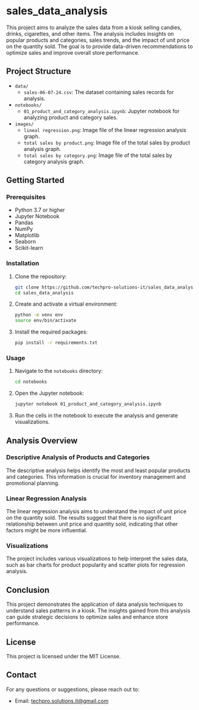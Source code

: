 # sales_data_analysis

This project aims to analyze the sales data from a kiosk selling candies, drinks, cigarettes, and other items. The analysis includes insights on popular products and categories, sales trends, and the impact of unit price on the quantity sold. The goal is to provide data-driven recommendations to optimize sales and improve overall store performance.

## Project Structure

- `data/`
  - `sales-06-07-24.csv`: The dataset containing sales records for analysis.
- `notebooks/`
  - `01_product_and_category_analysis.ipynb`: Jupyter notebook for analyzing product and category sales.
- `images/`
  - `lineal regression.png`: Image file of the linear regression analysis graph.
  - `total sales by product.png`: Image file of the total sales by product analysis graph.
  - `total sales by category.png`: Image file of the total sales by category analysis graph.

## Getting Started

### Prerequisites

- Python 3.7 or higher
- Jupyter Notebook
- Pandas
- NumPy
- Matplotlib
- Seaborn
- Scikit-learn

### Installation

1. Clone the repository:
    ```bash
    git clone https://github.com/techpro-solutions-it/sales_data_analysis.git
    cd sales_data_analysis
    ```

2. Create and activate a virtual environment:
    ```bash
    python -m venv env
    source env/bin/activate
    ```

3. Install the required packages:
    ```bash
    pip install -r requirements.txt
    ```

### Usage

1. Navigate to the `notebooks` directory:
    ```bash
    cd notebooks
    ```

2. Open the Jupyter notebook:
    ```bash
    jupyter notebook 01_product_and_category_analysis.ipynb
    ```

3. Run the cells in the notebook to execute the analysis and generate visualizations.


## Analysis Overview

### Descriptive Analysis of Products and Categories

The descriptive analysis helps identify the most and least popular products and categories. This information is crucial for inventory management and promotional planning.

### Linear Regression Analysis

The linear regression analysis aims to understand the impact of unit price on the quantity sold. The results suggest that there is no significant relationship between unit price and quantity sold, indicating that other factors might be more influential.

### Visualizations

The project includes various visualizations to help interpret the sales data, such as bar charts for product popularity and scatter plots for regression analysis.

## Conclusion

This project demonstrates the application of data analysis techniques to understand sales patterns in a kiosk. The insights gained from this analysis can guide strategic decisions to optimize sales and enhance store performance.

## License

This project is licensed under the MIT License.

## Contact

For any questions or suggestions, please reach out to:
- Email: [techpro.solutions.it@gmail.com](mailto:techpro.solutions.it@gmail.com)
